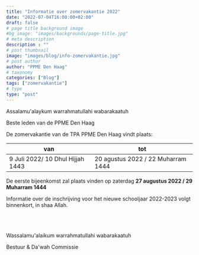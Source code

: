 ```yaml
---
title: "Informatie over zomervakantie 2022"
date: "2022-07-04T16:00:00+02:00"
draft: false
# page title background image
#bg_image: "images/backgrounds/page-title.jpg"
# meta description
description : ""
# post thumbnail
image: "images/blog/info-zomervakantie.jpg"
# post author
author: "PPME Den Haag"
# taxonomy
categories: ["Blog"]
tags: ["zomervakantie"]
# type
type: "post"
---
```


Assalamu'alaykum warrahmatullahi wabarakaatuh

Beste leden van de PPME Den Haag

De zomervakantie van de TPA PPME Den Haag vindt plaats:
 

|van | tot|
|---|---|
| 9 Juli 2022/ 10 Dhul Hijjah 1443 | 20 agustus 2022 / 22 Muharram 1444 |


De eerste bijeenkomst zal plaats vinden op zaterdag **27 augustus 2022 / 29 Muharram 1444**

Informatie over de inschrijving voor het nieuwe schooljaar 2022-2023 volgt binnenkort, in shaa Allah.


<br/><br/><br/>
Wassalamu'alaikum warrahmatullahi wabarakaatuh

Bestuur & Da'wah Commissie